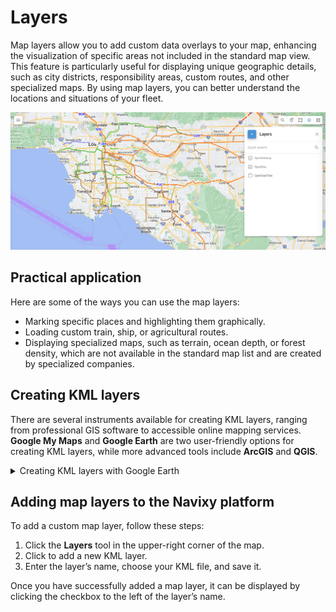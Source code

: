 # Layers

Map layers allow you to add custom data overlays to your map, enhancing the visualization of specific areas not included in the standard map view. This feature is particularly useful for displaying unique geographic details, such as city districts, responsibility areas, custom routes, and other specialized maps. By using map layers, you can better understand the locations and situations of your fleet.

![Layers tool](../../gps-tracking/map-tools/attachments/image-20240807-205554.png)

## Practical application

Here are some of the ways you can use the map layers:

* Marking specific places and highlighting them graphically.
* Loading custom train, ship, or agricultural routes.
* Displaying specialized maps, such as terrain, ocean depth, or forest density, which are not available in the standard map list and are created by specialized companies.

## Creating KML layers

There are several instruments available for creating KML layers, ranging from professional GIS software to accessible online mapping services. **Google My Maps** and **Google Earth** are two user-friendly options for creating KML layers, while more advanced tools include **ArcGIS** and **QGIS**.

<details>

<summary>Creating KML layers with Google Earth</summary>

1. Open **Google Earth**.
2. Search for the location you want to map.
3. Use the top toolbar to select:
   1. **Placemark** for a point
   2. **Polygon** for an area
   3. **Path** for a route

4) Name your polygon, path, or placemark.
5) Set the colors and adjust transparency.
6) Outline the area by clicking the vertex points.
7) Press OK to finalize your work.
8) In the **Places** panel, right-click your place.
9) Select **Save Place As** and choose where to save the file.
10) Save the file as a KML.

</details>

## Adding map layers to the Navixy platform

To add a custom map layer, follow these steps:

1. Click the **Layers** tool in the upper-right corner of the map.
2. Click to add a new KML layer.
3. Enter the layer’s name, choose your KML file, and save it.

Once you have successfully added a map layer, it can be displayed by clicking the checkbox to the left of the layer’s name.
